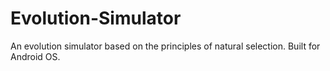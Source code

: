 # Evolution-Simulator
An evolution simulator based on the principles of natural selection. Built for Android OS.
